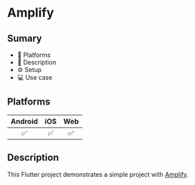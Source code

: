 # Amplify

## Sumary
- 🚀 Platforms
- 📃 Description
- ⚙️ Setup
- 💻 Use case

## Platforms
| Android | iOS | Web |
|:-------:|:---:|:---:|
|    ✅    |  ✅  |  ✅   |

## Description

This Flutter project demonstrates a simple project with [Amplify](https://aws.amazon.com/fr/amplify).